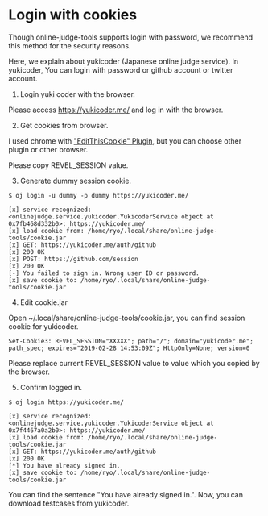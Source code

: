 # Login with cookies

Though online-judge-tools supports login with password, we recommend this method for the security reasons.

Here, we explain about yukicoder (Japanese online judge service).
In yukicoder, You can login with password or github account or twitter account.

1. Login yuki coder with the browser.

Please access https://yukicoder.me/ and log in with the browser.

2. Get cookies from browser.

I used chrome with ["EditThisCookie" Plugin](https://chrome.google.com/webstore/detail/editthiscookie/fngmhnnpilhplaeedifhccceomclgfbg?), but you can choose other plugin or other browser.

Please copy REVEL_SESSION value.

3. Generate dummy session cookie.

```
$ oj login -u dummy -p dummy https://yukicoder.me/

[x] service recognized: <onlinejudge.service.yukicoder.YukicoderService object at 0x7fb468d332b0>: https://yukicoder.me/
[x] load cookie from: /home/ryo/.local/share/online-judge-tools/cookie.jar
[x] GET: https://yukicoder.me/auth/github
[x] 200 OK
[x] POST: https://github.com/session
[x] 200 OK
[-] You failed to sign in. Wrong user ID or password.
[x] save cookie to: /home/ryo/.local/share/online-judge-tools/cookie.jar
```

4. Edit cookie.jar

Open ~/.local/share/online-judge-tools/cookie.jar, you can find session cookie for yukicoder.

```
Set-Cookie3: REVEL_SESSION="XXXXX"; path="/"; domain="yukicoder.me"; path_spec; expires="2019-02-28 14:53:09Z"; HttpOnly=None; version=0
```

Please replace current REVEL_SESSION value to value which you copied by the browser.

5. Confirm logged in.

```
$ oj login https://yukicoder.me/

[x] service recognized: <onlinejudge.service.yukicoder.YukicoderService object at 0x7f4467a0a2b0>: https://yukicoder.me/
[x] load cookie from: /home/ryo/.local/share/online-judge-tools/cookie.jar
[x] GET: https://yukicoder.me/auth/github
[x] 200 OK
[*] You have already signed in.
[x] save cookie to: /home/ryo/.local/share/online-judge-tools/cookie.jar
```

You can find the sentence "You have already signed in.".
Now, you can download testcases from yukicoder.

